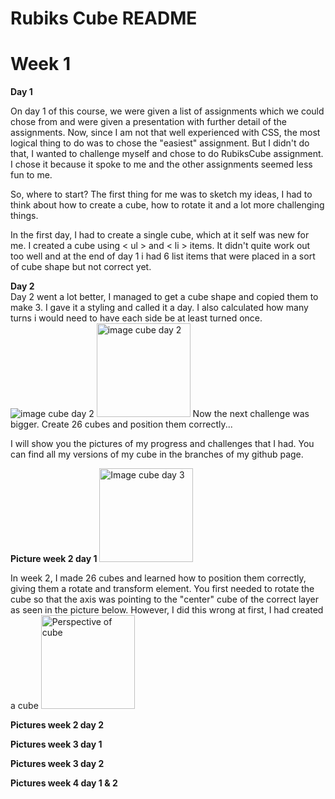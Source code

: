 # Rubiks Cube README

# Week 1

**Day 1**

On day 1 of this course, we were given a list of assignments which we could
chose from and were given a presentation with further detail of the assignments.
Now, since I am not that well experienced with CSS, the most logical thing to do
was to chose the "easiest" assignment. But I didn't do that, I wanted to challenge
myself and chose to do RubiksCube assignment. I chose it because it spoke to me and the other assignments seemed less fun to me.

So, where to start? The first thing for me was to sketch my ideas,
I had to think about how to create a cube, how to rotate it and a lot more challenging things.

In the first day, I had to create a single cube, which at it self was new for me. I created a cube using < ul > and < li > items.
It didn't quite work out too well and at the end of day 1 i had 6 list items that were placed in a sort of cube shape but not correct yet.

**Day 2**  
Day 2 went a lot better, I managed to get a cube shape and copied them to make 3. I gave it a styling and called it a day. I also calculated how many turns i would need to have each side be at least turned once.
![image cube day 2](https://github.com/ppijn/rubiks-cube/blob/Rubiks-Cube-version-4-day-1/rubikscube/img/cubeday2.HEIC)
<img src="img/cubeday2.HEIC" alt="image cube day 2" width="150px"/>
Now the next challenge was bigger. Create 26 cubes and position them correctly...

I will show you the pictures of my progress and challenges that I had. You can find all my versions of my cube in the branches of my github page.

**Picture week 2 day 1**
<img src="img/cubeday3.HEIC" alt="Image cube day 3" width="150px"/>

In week 2, I made 26 cubes and learned how to position them correctly, giving them a rotate and transform element. You first needed to rotate the cube so that the axis was pointing to the "center" cube of the correct layer as seen in the picture below. However, I did this wrong at first, I had created a cube
<img src="img/perspsketch.HEIC" alt="Perspective of cube" width="150px"/>

**Pictures week 2 day 2**

**Pictures week 3 day 1**

**Pictures week 3 day 2**

**Pictures week 4 day 1 & 2**
